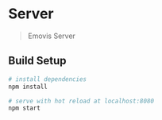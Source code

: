 # Server

> Emovis Server

## Build Setup

``` bash
# install dependencies
npm install

# serve with hot reload at localhost:8080
npm start
```